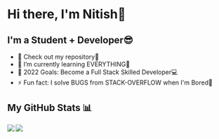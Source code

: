 # Hi there, I'm Nitish👋 

## I'm a Student + Developer😎

- 🔭 Check out my repository🤗
- 🌱 I’m currently learning EVERYTHING🥇
- 🥅 2022 Goals: Become a Full Stack Skilled Developer💻
- ⚡ Fun fact: I solve BUGS from STACK-OVERFLOW when I'm Bored👾



## My GitHub Stats 📊
<a href="https://github.com/nitishramaraj/github-readme-stats">
  <img align="left" src="https://github-readme-stats.vercel.app/api?username=nitishramaraj&count_private=true&show_icons=true&theme=radical" />
</a>
<a href="https://github.com/nitishramaraj/convoychat">
  <img align="center" src="https://github-readme-stats.vercel.app/api/top-langs/?username=nitishramaraj" />
</a>

